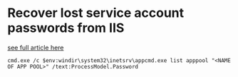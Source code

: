 # Recover lost service account passwords from IIS

[see full article here](https://nov.ms/lost)

`cmd.exe /c $env:windir\system32\inetsrv\appcmd.exe list apppool "<NAME OF APP POOL>" /text:ProcessModel.Password`
